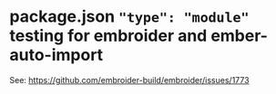 # package.json `"type": "module"` testing for embroider and ember-auto-import

See: https://github.com/embroider-build/embroider/issues/1773
